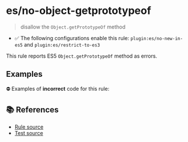 # es/no-object-getprototypeof
> disallow the `Object.getPrototypeOf` method

- ✅ The following configurations enable this rule: `plugin:es/no-new-in-es5` and `plugin:es/restrict-to-es3`

This rule reports ES5 `Object.getPrototypeOf` method as errors.

## Examples

⛔ Examples of **incorrect** code for this rule:

<eslint-playground type="bad" code="/*eslint es/no-object-getprototypeof: error */
var proto = Object.getPrototypeOf(obj)
" />

## 📚 References

- [Rule source](https://github.com/mysticatea/eslint-plugin-es/blob/v3.0.1/lib/rules/no-object-getprototypeof.js)
- [Test source](https://github.com/mysticatea/eslint-plugin-es/blob/v3.0.1/tests/lib/rules/no-object-getprototypeof.js)

